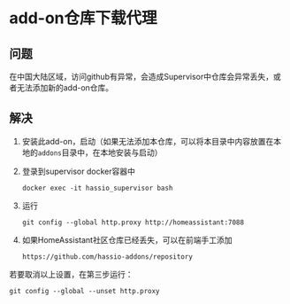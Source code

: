 # add-on仓库下载代理

## 问题

在中国大陆区域，访问github有异常，会造成Supervisor中仓库会异常丢失，或者无法添加新的add-on仓库。

## 解决

1. 安装此add-on，启动（如果无法添加本仓库，可以将本目录中内容放置在本地的`addons`目录中，在本地安装与启动）

2. 登录到supervisor docker容器中

    `docker exec -it hassio_supervisor bash`

3. 运行

    `git config --global http.proxy http://homeassistant:7088`

4. 如果HomeAssistant社区仓库已经丢失，可以在前端手工添加

    `https://github.com/hassio-addons/repository`

若要取消以上设置，在第三步运行：

`git config --global --unset http.proxy`
